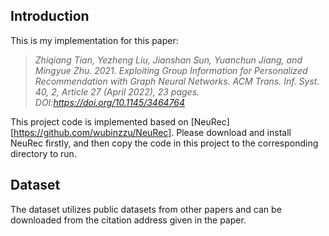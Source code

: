 ## Introduction

This is my implementation for this paper:

> *Zhiqiang Tian, Yezheng Liu, Jianshan Sun, Yuanchun Jiang, and Mingyue Zhu. 2021. Exploiting Group Information for Personalized Recommendation with Graph Neural Networks.* *ACM Trans. Inf. Syst.* *40, 2, Article 27 (April 2022), 23 pages. DOI:https://doi.org/10.1145/3464764*

This project code is implemented based on [NeuRec][https://github.com/wubinzzu/NeuRec]. Please download and install NeuRec firstly, and then copy the code in this project to the corresponding directory to run.

## Dataset

The dataset utilizes public datasets from other papers and can be downloaded from the citation address given in the paper.